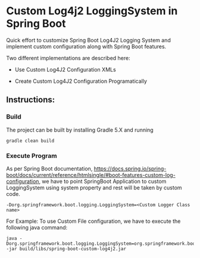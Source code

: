 # Custom Log4j2 LoggingSystem in Spring Boot

Quick effort to customize Spring Boot Log4J2 Logging System and implement custom configuration along with Spring Boot features. 

Two different implementations are described here: 

* Use Custom Log4J2 Configuration XMLs 
    
* Create Custom Log4J2 Configuration Programatically 
 

## Instructions: 

### Build 
The project can be built by installing Gradle 5.X  and running 
```
gradle clean build 
```
### Execute Program
As per Spring Boot documentation, https://docs.spring.io/spring-boot/docs/current/reference/htmlsingle/#boot-features-custom-log-configuration, we have to point SpringBoot Application to custom LoggingSystem using system property and rest will be taken by custom code. 

```
-Dorg.springframework.boot.logging.LoggingSystem=<Custom Logger Class name>
```

For Example: 
To use Custom File configuration, we have to execute the following java command: 
```
java -Dorg.springframework.boot.logging.LoggingSystem=org.springframework.boot.custom.log4j2.CustomLog4J2FileLogger -jar build/libs/spring-boot-custom-log4j2.jar
```

